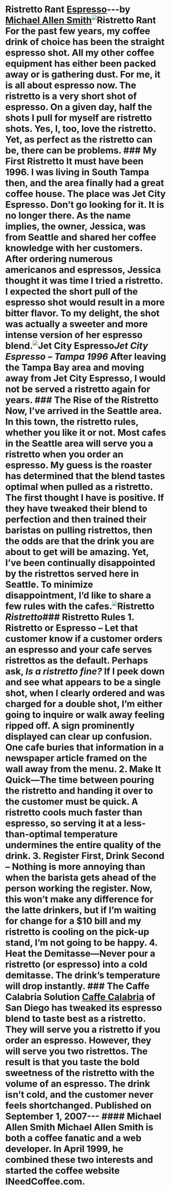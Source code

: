 # Ristretto Rant [Espresso](https://ineedcoffee.com/section/espresso/)---by [Michael Allen Smith](https://ineedcoffee.com/by/michael-allen-smith/)![Ristretto Rant](https://ineedcoffee.com/images/posts/ristretto-rant/IMG_9259.jpg) For the past few years, my coffee drink of choice has been the straight espresso shot. All my other coffee equipment has either been packed away or is gathering dust. For me, it is all about espresso now. The ristretto is a very short shot of espresso. On a given day, half the shots I pull for myself are ristretto shots. Yes, I, too, love the ristretto. Yet, as perfect as the ristretto can be, there can be problems. ### My First Ristretto It must have been 1996. I was living in South Tampa then, and the area finally had a great coffee house. The place was Jet City Espresso. Don’t go looking for it. It is no longer there. As the name implies, the owner, Jessica, was from Seattle and shared her coffee knowledge with her customers. After ordering numerous americanos and espressos, Jessica thought it was time I tried a ristretto. I expected the short pull of the espresso shot would result in a more bitter flavor. To my delight, the shot was actually a sweeter and more intense version of her espresso blend.![Jet City Espresso](https://ineedcoffee.com/assets/jet-city-espresso-tampa-19961.cMQsabFP_25yj07.webp)_Jet City Espresso – Tampa 1996_ After leaving the Tampa Bay area and moving away from Jet City Espresso, I would not be served a ristretto again for years. ### The Rise of the Ristretto Now, I’ve arrived in the Seattle area. In this town, the ristretto rules, whether you like it or not. Most cafes in the Seattle area will serve you a ristretto when you order an espresso. My guess is the roaster has determined that the blend tastes optimal when pulled as a ristretto. The first thought I have is positive. If they have tweaked their blend to perfection and then trained their baristas on pulling ristrettos, then the odds are that the drink you are about to get will be amazing. Yet, I’ve been continually disappointed by the ristrettos served here in Seattle. To minimize disappointment, I’d like to share a few rules with the cafes.![Ristretto](https://ineedcoffee.com/assets/IMG_9259.hQSMZN2T_Z1JbXGx.webp)_Ristretto_### Ristretto Rules 1. **Ristretto or Espresso** – Let that customer know if a customer orders an espresso and your cafe serves ristrettos as the default. Perhaps ask, _Is a ristretto fine?_ If I peek down and see what appears to be a single shot, when I clearly ordered and was charged for a double shot, I’m either going to inquire or walk away feeling ripped off. A sign prominently displayed can clear up confusion. One cafe buries that information in a newspaper article framed on the wall away from the menu. 2. **Make It Quick**—The time between pouring the ristretto and handing it over to the customer must be quick. A ristretto cools much faster than espresso, so serving it at a less-than-optimal temperature undermines the entire quality of the drink. 3. **Register First, Drink Second** – Nothing is more annoying than when the barista gets ahead of the person working the register. Now, this won’t make any difference for the latte drinkers, but if I’m waiting for change for a $10 bill and my ristretto is cooling on the pick-up stand, I’m not going to be happy. 4. **Heat the Demitasse**—Never pour a ristretto (or espresso) into a cold demitasse. The drink’s temperature will drop instantly. ### The Caffe Calabria Solution [Caffe Calabria](https://ineedcoffee.com/meeting-the-roaster-arne-holt-of-caffe-calabria/) of San Diego has tweaked its espresso blend to taste best as a ristretto. They will serve you a ristretto if you order an espresso. However, they will serve you two ristrettos. The result is that you taste the bold sweetness of the ristretto with the volume of an espresso. The drink isn’t cold, and the customer never feels shortchanged. Published on September 1, 2007--- #### Michael Allen Smith Michael Allen Smith is both a coffee fanatic and a web developer. In April 1999, he combined these two interests and started the coffee website INeedCoffee.com.